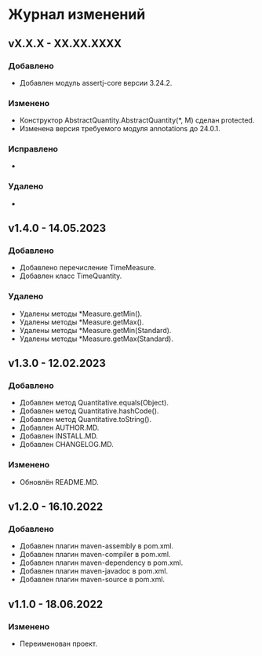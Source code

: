 # Журнал изменений
## vX.X.X - XX.XX.XXXX
### Добавлено
* Добавлен модуль assertj-core версии 3.24.2.

### Изменено
* Конструктор AbstractQuantity.AbstractQuantity(*, M) сделан protected.
* Изменена версия требуемого модуля annotations до 24.0.1.

### Исправлено
*

### Удалено
*

## v1.4.0 - 14.05.2023
### Добавлено
* Добавлено перечисление TimeMeasure.
* Добавлен класс TimeQuantity.

### Удалено
* Удалены методы *Measure.getMin().
* Удалены методы *Measure.getMax().
* Удалены методы *Measure.getMin(Standard).
* Удалены методы *Measure.getMax(Standard).

## v1.3.0 - 12.02.2023
### Добавлено
* Добавлен метод Quantitative.equals(Object).
* Добавлен метод Quantitative.hashCode().
* Добавлен метод Quantitative.toString().
* Добавлен AUTHOR.MD.
* Добавлен INSTALL.MD.
* Добавлен CHANGELOG.MD.

### Изменено
* Обновлён README.MD.

## v1.2.0 - 16.10.2022
### Добавлено
* Добавлен плагин maven-assembly в pom.xml.
* Добавлен плагин maven-compiler в pom.xml.
* Добавлен плагин maven-dependency в pom.xml.
* Добавлен плагин maven-javadoc в pom.xml.
* Добавлен плагин maven-source в pom.xml.

## v1.1.0 - 18.06.2022
### Изменено
* Переименован проект.
